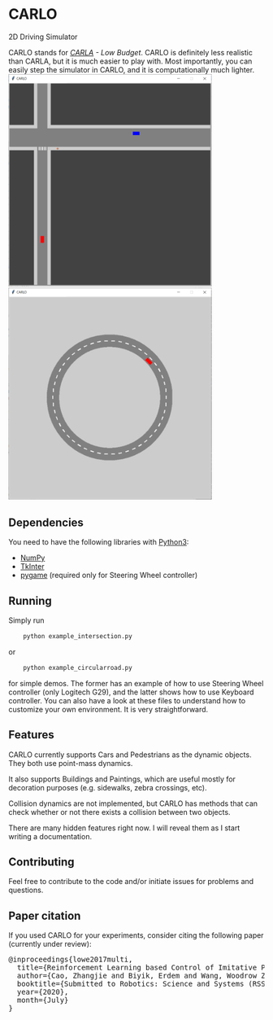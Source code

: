 # CARLO
2D Driving Simulator

CARLO stands for _[CARLA](http://carla.org/) - Low Budget_. CARLO is definitely less realistic than CARLA, but it is much easier to play with. Most importantly, you can easily step the simulator in CARLO, and it is computationally much lighter.
<img width="400" alt="CARLO - Example Image 1" src="carlo1.png" /><img width="400" alt="CARLO - Example Image 2" src="carlo2.png" />

## Dependencies
You need to have the following libraries with [Python3](http://www.python.org/downloads):
- [NumPy](http://www.numpy.org/)
- [TkInter](http://wiki.python.org/moin/TkInter)
- [pygame](https://www.pygame.org/) (required only for Steering Wheel controller)

## Running
Simply run
```python
	python example_intersection.py
```
or
```python
	python example_circularroad.py
```
for simple demos. The former has an example of how to use Steering Wheel controller (only Logitech G29), and the latter shows how to use Keyboard controller. You can also have a look at these files to understand how to customize your own environment. It is very straightforward.

## Features
CARLO currently supports Cars and Pedestrians as the dynamic objects. They both use point-mass dynamics.

It also supports Buildings and Paintings, which are useful mostly for decoration purposes (e.g. sidewalks, zebra crossings, etc).

Collision dynamics are not implemented, but CARLO has methods that can check whether or not there exists a collision between two objects.

There are many hidden features right now. I will reveal them as I start writing a documentation.

## Contributing
Feel free to contribute to the code and/or initiate issues for problems and questions.

## Paper citation
If you used CARLO for your experiments, consider citing the following paper (currently under review):

<pre>
@inproceedings{lowe2017multi,
  title={Reinforcement Learning based Control of Imitative Policies for Near-Accident Driving},
  author={Cao, Zhangjie and Biyik, Erdem and Wang, Woodrow Z. and Raventos, Allan and Gaidon, Adrien and Rosman, Guy and Sadigh, Dorsa},
  booktitle={Submitted to Robotics: Science and Systems (RSS)},
  year={2020},
  month={July}
}
</pre>